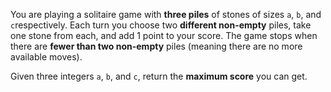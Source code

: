 You are playing a solitaire game with **three piles** of stones of sizes `a`​​​​​​, `b`,​​​​​​ and `c`​​​​​​ respectively. Each turn you choose two **different non-empty** piles, take one stone from each, and add 1 point to your score. The game stops when there are **fewer than two non-empty** piles (meaning there are no more available moves).

Given three integers `a`, `b`, and `c`, return the **maximum score** you can get.